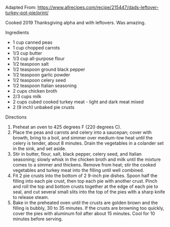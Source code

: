 Adapted From:
https://www.allrecipes.com/recipe/215447/dads-leftover-turkey-pot-pie/print/

Cooked 2019 Thanksgiving alpha and with leftovers.  Was amazing.

Ingredients
- 1 cup canned peas
- 1 cup chopped carrots
- 1/3 cup butter
- 1/3 cup all-purpose flour
- 1/2 teaspoon salt
- 1/2 teaspoon ground black pepper
- 1/2 teaspoon garlic powder 
- 1/2 teaspoon celery seed
- 1/2 teaspoon Italian seasoning
- 2 cups chicken broth
- 2/3 cups milk
- 2 cups cubed cooked turkey meat - light and dark meat mixed
- 2 (9 inch) unbaked pie crusts

Directions
 1. Preheat an oven to 425 degrees F (220 degrees C).
 2. Place the peas and carrots and celery into a saucepan; cover with browth, bring to a boil, and simmer over medium-low heat until the celery is tender, about 8 minutes. Drain the vegetables in a colander set in the sink, and set aside.
 3. Stir in butter, flour, salt, black pepper, celery seed, and Italian seasoning; slowly whisk in the chicken broth and milk until the mixture comes to a simmer and thickens. Remove from heat; stir the cooked vegetables and turkey meat into the filling until well combined.
 4. Fit 2 pie crusts into the bottom of 2 9-inch pie dishes. Spoon half the filling into each pie crust, then top each pie with another crust. Pinch and roll the top and bottom crusts together at the edge of each pie to seal, and cut several small slits into the top of the pies with a sharp knife to release steam.
 5. Bake in the preheated oven until the crusts are golden brown and the filling is bubbly, 30 to 35 minutes. If the crusts are browning too quickly, cover the pies with aluminum foil after about 15 minutes. Cool for 10 minutes before serving.
